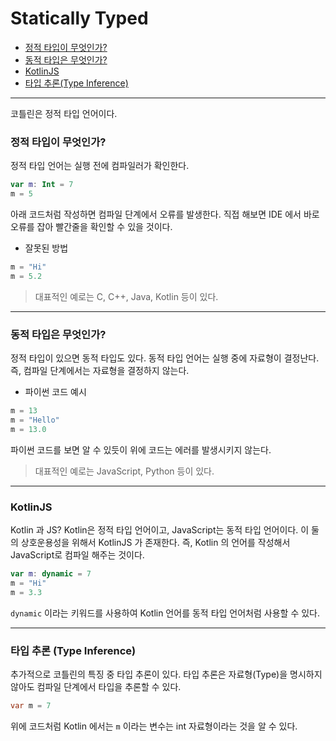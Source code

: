 # Statically Typed
- [정적 타입이 무엇인가?](#정적-타입이-무엇인가)
- [동적 타입은 무엇인가?](#동적-타입은-무엇인가)
- [KotlinJS](#kotlinjs)
- [타입 추론(Type Inference)](#타입-추론-type-inference)
___
코틀린은 정적 타입 언어이다. 

### 정적 타입이 무엇인가?
정적 타입 언어는 실행 전에 컴파일러가 확인한다.
```kotlin
var m: Int = 7
m = 5
```
아래 코드처럼 작성하면 컴파일 단계에서 오류를 발생한다. 직접 해보면 IDE 에서 바로 오류를 잡아 빨간줄을 확인할 수 있을 것이다.
- 잘못된 방법
```kotlin
m = "Hi"
m = 5.2
```

>대표적인 예로는 C, C++, Java, Kotlin 등이 있다.
___
### 동적 타입은 무엇인가?
정적 타입이 있으면 동적 타입도 있다. 동적 타입 언어는 실행 중에 자료형이 결정난다. 즉, 컴파일 단계에서는 자료형을 결정하지 않는다.

- 파이썬 코드 예시
```python
m = 13
m = "Hello"
m = 13.0
```
파이썬 코드를 보면 알 수 있듯이 위에 코드는 에러를 발생시키지 않는다. 

>대표적인 예로는 JavaScript, Python 등이 있다.
___
### KotlinJS
Kotlin 과 JS? Kotlin은 정적 타입 언어이고, JavaScript는 동적 타입 언어이다. 이 둘의 상호운용성을 위해서 KotlinJS 가 존재한다. 즉, Kotlin 의 언어를 작성해서 JavaScript로 컴파일 해주는 것이다. 
```kotlin
var m: dynamic = 7
m = "Hi"
m = 3.3
```
`dynamic` 이라는 키워드를 사용하여 Kotlin 언어를 동적 타입 언어처럼 사용할 수 있다.
___
### 타입 추론 (Type Inference)
추가적으로 코틀린의 특징 중 타입 추론이 있다. 타입 추론은 자료형(Type)을 명시하지 않아도 컴파일 단계에서 타입을 추론할 수 있다.
```java
var m = 7
```
위에 코드처럼 Kotlin 에서는 `m` 이라는 변수는 int 자료형이라는 것을 알 수 있다.



